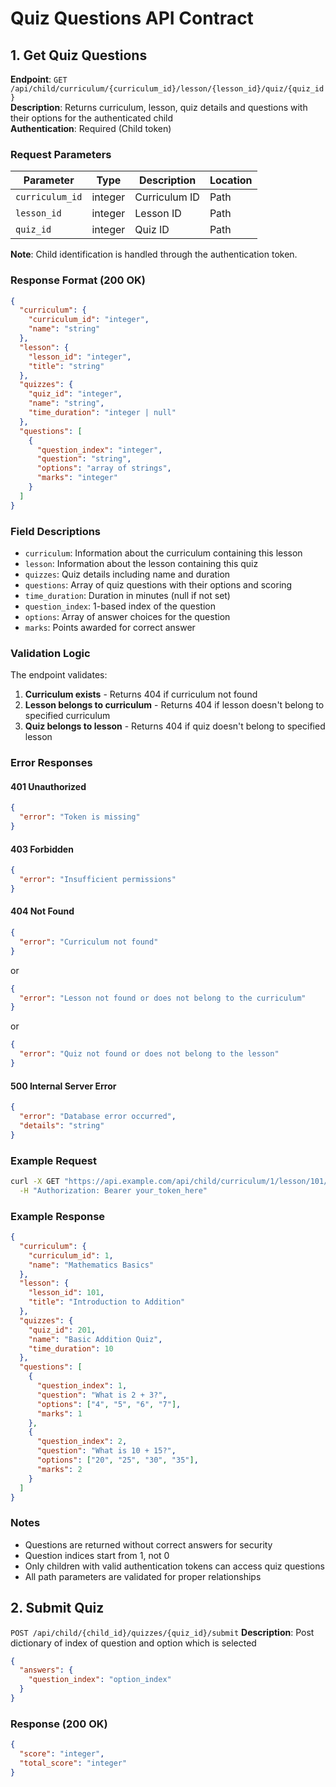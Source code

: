 # Quiz Questions API Contract

## 1. Get Quiz Questions

**Endpoint**: `GET /api/child/curriculum/{curriculum_id}/lesson/{lesson_id}/quiz/{quiz_id}`  
**Description**: Returns curriculum, lesson, quiz details and questions with their options for the authenticated child  
**Authentication**: Required (Child token)

### Request Parameters

| Parameter       | Type    | Description   | Location |
| --------------- | ------- | ------------- | -------- |
| `curriculum_id` | integer | Curriculum ID | Path     |
| `lesson_id`     | integer | Lesson ID     | Path     |
| `quiz_id`       | integer | Quiz ID       | Path     |

**Note**: Child identification is handled through the authentication token.

### Response Format (200 OK)

```json
{
  "curriculum": {
    "curriculum_id": "integer",
    "name": "string"
  },
  "lesson": {
    "lesson_id": "integer",
    "title": "string"
  },
  "quizzes": {
    "quiz_id": "integer",
    "name": "string",
    "time_duration": "integer | null"
  },
  "questions": [
    {
      "question_index": "integer",
      "question": "string",
      "options": "array of strings",
      "marks": "integer"
    }
  ]
}
```

### Field Descriptions

- `curriculum`: Information about the curriculum containing this lesson
- `lesson`: Information about the lesson containing this quiz
- `quizzes`: Quiz details including name and duration
- `questions`: Array of quiz questions with their options and scoring
- `time_duration`: Duration in minutes (null if not set)
- `question_index`: 1-based index of the question
- `options`: Array of answer choices for the question
- `marks`: Points awarded for correct answer

### Validation Logic

The endpoint validates:
1. **Curriculum exists** - Returns 404 if curriculum not found
2. **Lesson belongs to curriculum** - Returns 404 if lesson doesn't belong to specified curriculum
3. **Quiz belongs to lesson** - Returns 404 if quiz doesn't belong to specified lesson

### Error Responses

#### 401 Unauthorized
```json
{
  "error": "Token is missing"
}
```

#### 403 Forbidden
```json
{
  "error": "Insufficient permissions"
}
```

#### 404 Not Found
```json
{
  "error": "Curriculum not found"
}
```
or
```json
{
  "error": "Lesson not found or does not belong to the curriculum"
}
```
or
```json
{
  "error": "Quiz not found or does not belong to the lesson"
}
```

#### 500 Internal Server Error
```json
{
  "error": "Database error occurred",
  "details": "string"
}
```

### Example Request
```bash
curl -X GET "https://api.example.com/api/child/curriculum/1/lesson/101/quiz/201" \
  -H "Authorization: Bearer your_token_here"
```

### Example Response
```json
{
  "curriculum": {
    "curriculum_id": 1,
    "name": "Mathematics Basics"
  },
  "lesson": {
    "lesson_id": 101,
    "title": "Introduction to Addition"
  },
  "quizzes": {
    "quiz_id": 201,
    "name": "Basic Addition Quiz",
    "time_duration": 10
  },
  "questions": [
    {
      "question_index": 1,
      "question": "What is 2 + 3?",
      "options": ["4", "5", "6", "7"],
      "marks": 1
    },
    {
      "question_index": 2,
      "question": "What is 10 + 15?",
      "options": ["20", "25", "30", "35"],
      "marks": 2
    }
  ]
}
```

### Notes
- Questions are returned without correct answers for security
- Question indices start from 1, not 0
- Only children with valid authentication tokens can access quiz questions
- All path parameters are validated for proper relationships

## 2. Submit Quiz

`POST /api/child/{child_id}/quizzes/{quiz_id}/submit`
**Description**: Post dictionary of index of question and option which is selected

```json
{
  "answers": {
    "question_index": "option_index"
  }
}
```

### Response (200 OK)

```json
{
  "score": "integer",
  "total_score": "integer"
}
```
